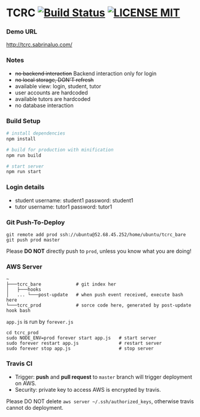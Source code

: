 # TCRC [![Build Status](https://travis-ci.org/sabrinaluo/tcrc.svg?branch=master)](https://travis-ci.org/sabrinaluo/tcrc) [![LICENSE MIT](https://img.shields.io/badge/LICENSE-MIT-blue.svg)](https://opensource.org/licenses/MIT)

### Demo URL
http://tcrc.sabrinaluo.com/

### Notes
- ~~no backend interaction~~ Backend interaction only for login
- ~~no local storage, DON'T refresh~~
- available view: login, student, tutor
- user accounts are hardcoded
- available tutors are hardcoded
- no database interaction

### Build Setup

``` bash
# install dependencies
npm install

# build for production with minification
npm run build

# start server
npm run start
```

### Login details
- student
username: student1
password: student1
- tutor
username: tutor1
password: tutor1

### Git Push-To-Deploy
```
git remote add prod ssh://ubuntu@52.68.45.252/home/ubuntu/tcrc_bare
git push prod master
```
Please **DO NOT** directly push to `prod`, unless you know what you are doing!

### AWS Server
```
~
├───tcrc_bare             # git index her
│   ├───hooks
│   ... └───post-update   # when push event received, execute bash here
└───tcrc_prod             # sorce code here, generated by post-update hook bash
```
`app.js` is run by `forever.js`
```
cd tcrc_prod
sudo NODE_ENV=prod forever start app.js   # start server
sudo forever restart app.js               # restart server
sudo forever stop app.js                  # stop server
```

### Travis CI
 - Trigger: **push** and **pull request** to `master` branch will trigger deployment on AWS.
 - Security: private key to access AWS is encrypted by travis.
 
Please DO NOT delete `aws server ~/.ssh/authorized_keys`, otherwise travis cannot do deployment.
